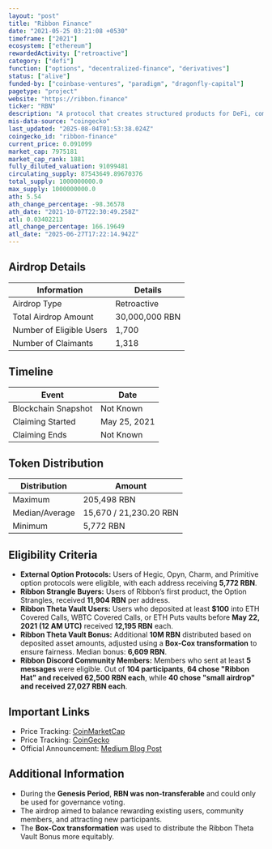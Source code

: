 ```yaml
---
layout: "post"
title: "Ribbon Finance"
date: "2021-05-25 03:21:08 +0530"
timeframe: ["2021"]
ecosystem: ["ethereum"]
rewardedActivity: ["retroactive"]
category: ["defi"]
function: ["options", "decentralized-finance", "derivatives"]
status: ["alive"]
funded-by: ["coinbase-ventures", "paradigm", "dragonfly-capital"]
pagetype: "project"
website: "https://ribbon.finance"
ticker: "RBN"
description: "A protocol that creates structured products for DeFi, combining options, futures, and fixed income to improve a portfolio's risk-return profile."
mis-data-source: "coingecko"
last_updated: "2025-08-04T01:53:38.024Z"
coingecko_id: "ribbon-finance"
current_price: 0.091099
market_cap: 7975181
market_cap_rank: 1881
fully_diluted_valuation: 91099481
circulating_supply: 87543649.89670376
total_supply: 1000000000.0
max_supply: 1000000000.0
ath: 5.54
ath_change_percentage: -98.36578
ath_date: "2021-10-07T22:30:49.258Z"
atl: 0.03402213
atl_change_percentage: 166.19649
atl_date: "2025-06-27T17:22:14.942Z"
---
```


## Airdrop Details

| Information              | Details        |
| ------------------------ | -------------- |
| Airdrop Type             | Retroactive    |
| Total Airdrop Amount     | 30,000,000 RBN |
| Number of Eligible Users | 1,700          |
| Number of Claimants      | 1,318          |

## Timeline

| Event               | Date         |
| ------------------- | ------------ |
| Blockchain Snapshot | Not Known    |
| Claiming Started    | May 25, 2021 |
| Claiming Ends       | Not Known    |

## Token Distribution

| Distribution   | Amount                 |
| -------------- | ---------------------- |
| Maximum        | 205,498 RBN            |
| Median/Average | 15,670 / 21,230.20 RBN |
| Minimum        | 5,772 RBN              |

## Eligibility Criteria

- **External Option Protocols:** Users of Hegic, Opyn, Charm, and Primitive option protocols were eligible, with each address receiving **5,772 RBN**.
- **Ribbon Strangle Buyers:** Users of Ribbon’s first product, the Option Strangles, received **11,904 RBN** per address.
- **Ribbon Theta Vault Users:** Users who deposited at least **$100** into ETH Covered Calls, WBTC Covered Calls, or ETH Puts vaults before **May 22, 2021 (12 AM UTC)** received **12,195 RBN** each.
- **Ribbon Theta Vault Bonus:** Additional **10M RBN** distributed based on deposited asset amounts, adjusted using a **Box-Cox transformation** to ensure fairness. Median bonus: **6,609 RBN**.
- **Ribbon Discord Community Members:** Members who sent at least **5 messages** were eligible. Out of **104 participants**, **64 chose "Ribbon Hat" and received 62,500 RBN each**, while **40 chose "small airdrop" and received 27,027 RBN each**.

## Important Links

- Price Tracking: [CoinMarketCap](https://coinmarketcap.com/currencies/ribbon-finance/)
- Price Tracking: [CoinGecko](https://www.coingecko.com/en/coins/ribbon-finance)
- Official Announcement: [Medium Blog Post](https://ribbonfinance.medium.com/rbn-airdrop-distribution-70b6cb0b870c)

## Additional Information

- During the **Genesis Period**, **RBN was non-transferable** and could only be used for governance voting.
- The airdrop aimed to balance rewarding existing users, community members, and attracting new participants.
- The **Box-Cox transformation** was used to distribute the Ribbon Theta Vault Bonus more equitably.